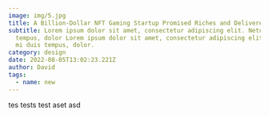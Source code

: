 ```yaml
---
image: img/5.jpg
title: A Billion-Dollar NFT Gaming Startup Promised Riches and Delivered Disaster
subtitle: Lorem ipsum dolor sit amet, consectetur adipiscing elit. Netus mi duis
  tempus, dolor Lorem ipsum dolor sit amet, consectetur adipiscing elit. Netus
  mi duis tempus, dolor.
category: design
date: 2022-08-05T13:02:23.221Z
author: David
tags:
  - name: new
---
```

tes tests test aset asd
